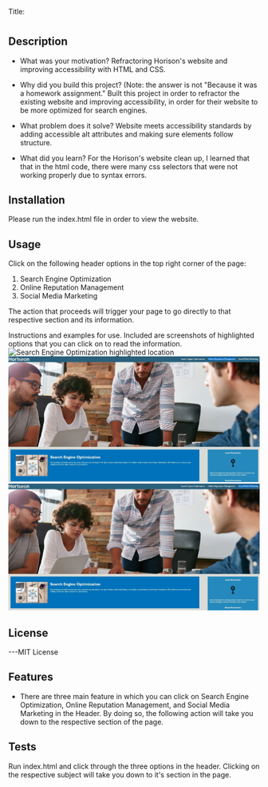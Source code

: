 
Title: 

# <Horison-Clean-Up>

## Description

- What was your motivation?
Refractoring Horison's website and improving accessibility with HTML and CSS.

- Why did you build this project? (Note: the answer is not "Because it was a homework assignment."
Built this project in order to refractor the existing website and improving accessibility, in order for their website to be more optimized for search engines.

- What problem does it solve?
Website meets accessibility standards by adding accessible alt attributes and making sure elements follow structure.

- What did you learn?
For the Horison's website clean up, I learned that that in the html code, there were many css selectors that were not working properly due to syntax errors.



## Installation

Please run the index.html file in order to view the website.
## Usage

Click on the following header options in the top right corner of the page:
1. Search Engine Optimization
2. Online Reputation Management
3. Social Media Marketing

The action that proceeds will trigger your page to go directly to that respective section and its information.

Instructions and examples for use. Included are screenshots of highlighted options that you can click on to read the information.
    ![Search Engine Optimization highlighted location](assets/images/Search-Engine-Optimization-select.jpg)
    ![Online Reputation Management highlighted location](assets/images/Online-Reputation-Management-select.jpg)
    ![Social Media Marketing highlighted location](assets/images/Social-Media-Marketing-select.jpg)


## License

---MIT License


## Features

- There are three main feature in which you can click on Search Engine Optimization, Online Reputation Management, and Social Media Marketing in the Header. 
  By doing so, the following action will take you down to the respective section of the page.


## Tests

Run index.html and click through the three options in the header. Clicking on the respective subject will take you down to it's section in the page. 